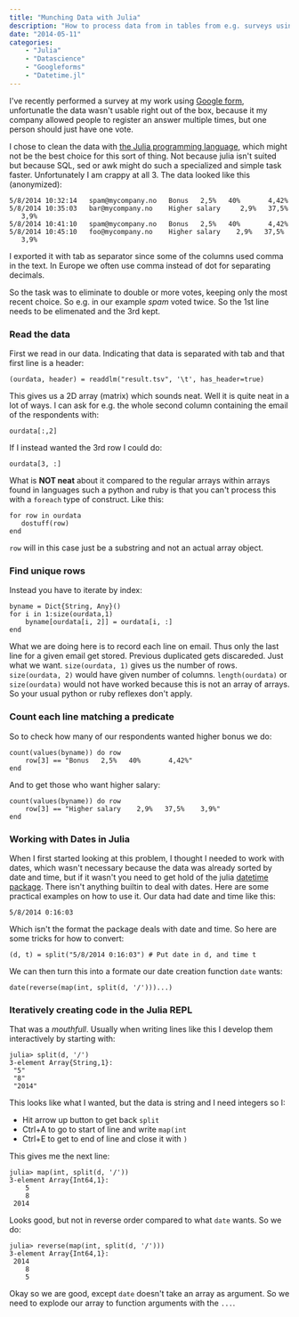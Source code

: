 ```yaml
---
title: "Munching Data with Julia"
description: "How to process data from in tables from e.g. surveys using the Julia programming language."
date: "2014-05-11"
categories: 
    - "Julia"
    - "Datascience"
    - "Googleforms"
    - "Datetime.jl"
---
```


I've recently performed a survey at my work using [Google form][forms], unfortunatle the data wasn't usable right out of the box, because it my company allowed people to register an answer multiple times, but one person should just have one vote.

I chose to clean the data with [the Julia programming language][julia], which might not be the best choice for this sort of thing. Not because julia isn't suited but because SQL, sed or awk might do such a specialized and simple task faster. Unfortunately I am crappy at all 3. The data looked like this (anonymized):

    5/8/2014 10:32:14	spam@mycompany.no	Bonus   2,5%   40%       4,42%
    5/8/2014 10:35:03	bar@mycompany.no	Higher salary     2,9%   37,5%    3,9%
    5/8/2014 10:41:10	spam@mycompany.no	Bonus   2,5%   40%       4,42%
    5/8/2014 10:45:10	foo@mycompany.no	Higher salary    2,9%   37,5%    3,9%

I exported it with tab as separator since some of the columns used comma in the text. In Europe we often use comma instead of dot for separating decimals.

So the task was to eliminate to double or more votes, keeping only the most recent choice. So e.g. in our example *spam* voted twice. So the 1st line needs to be elimenated and the 3rd kept.

### Read the data

First we read in our data. Indicating that data is separated with tab and that first line is a header:

	(ourdata, header) = readdlm("result.tsv", '\t', has_header=true)


This gives us a 2D array (matrix) which sounds neat. Well it is quite neat in a lot of ways. I can ask for e.g. the whole second column containing the email of the respondents with:

	ourdata[:,2]
	
If I instead wanted the 3rd row I could do:

	ourdata[3, :]
	
What is **NOT neat** about it compared to the regular arrays within arrays found in languages such a python and ruby is that you can't process this with a `foreach` type of construct. Like this:

	for row in ourdata
       dostuff(row)
    end

`row` will in this case just be a substring and not an actual array object. 

### Find unique rows
Instead you have to iterate by index:

	byname = Dict{String, Any}()
	for i in 1:size(ourdata,1)
	    byname[ourdata[i, 2]] = ourdata[i, :]
	end

What we are doing here is to record each line on email. Thus only the last line for a given email get stored. Previous duplicated gets discareded. Just what we want. `size(ourdata, 1)` gives us the number of rows. `size(ourdata, 2)` would have given number of columns. `length(ourdata)` or `size(ourdata)` would not have worked because this is not an array of arrays. So your usual python or ruby reflexes don't apply.

### Count each line matching a predicate
So to check how many of our respondents wanted higher bonus we do:

	count(values(byname)) do row
	    row[3] == "Bonus   2,5%   40%       4,42%"
	end

And to get those who want higher salary:

	count(values(byname)) do row
	    row[3] == "Higher salary    2,9%   37,5%    3,9%"
	end
	
### Working with Dates in Julia
When I first started looking at this problem, I thought I needed to work with dates, which wasn't necessary because the data was already sorted by date and time, but if it wasn't you need to get hold of the julia [datetime package][datetime]. There isn't anything builtin to deal with dates. Here are some practical examples on how to use it. Our data had date and time like this:

	5/8/2014 0:16:03
	
Which isn't the format the package deals with date and time. So here are some tricks for how to convert:

	(d, t) = split("5/8/2014 0:16:03") # Put date in d, and time t

We can then turn this into a formate our date creation function `date` wants:

	date(reverse(map(int, split(d, '/')))...)
	
### Iteratively creating code in the Julia REPL
That was a *mouthfull*. Usually when writing lines like this I develop them interactively by starting with:

	julia> split(d, '/')
	3-element Array{String,1}:
	 "5"   
	 "8"   
	 "2014"
	 
This looks like what I wanted, but the data is string and I need integers so I:

* Hit arrow up button to get back `split`
* Ctrl+A to go to start of line and write `map(int`
* Ctrl+E to get to end of line and close it with `)`

This gives me the next line:

	julia> map(int, split(d, '/'))
	3-element Array{Int64,1}:
	    5
	    8
	 2014
 
Looks good, but not in reverse order compared to what `date` wants. So we do:

	julia> reverse(map(int, split(d, '/')))
	3-element Array{Int64,1}:
	 2014
	    8
	    5

Okay so we are good, except `date` doesn't take an array as argument. So we need to explode our array to function arguments with the `...`.
	


[julia]: http://julialang.org
[forms]: http://www.google.com/google-d-s/createforms.html
[datetime]: https://github.com/karbarcca/Datetime.jl



